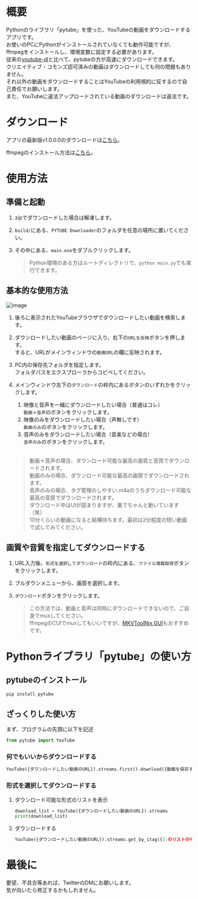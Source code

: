 # 概要

Pythonのライブラリ「pytube」を使った、YouTubeの動画をダウンロードするアプリです。  
お使いのPCにPythonがインストールされていなくても動作可能ですが、  
ffmpegをインストールし、環境変数に設定する必要があります。  
従来の[youtube-dl](https://ja.wikipedia.org/wiki/Youtube-dl)と比べて、pytubeの方が高速にダウンロードできます。  
クリエイティブ・コモンズ認可済みの動画はダウンロードしても何の問題もありません。  
それ以外の動画をダウンロードすることはYouTubeの利用規約に反するので自己責任でお願いします。  
また、YouTubeに違法アップロードされている動画のダウンロードは違法です。

# ダウンロード

アプリの最新版v1.0.0.0のダウンロードは[こちら](https://github.com/yuusanx3/pytube_downloader_release/releases/tag/v1.0.0.0)。

ffmpegのインストール方法は[こちら](https://github.com/yuusanx3/knowledge/wiki/ffmpeg_install)。

# 使用方法

## 準備と起動

1. zipでダウンロードした場合は解凍します。

2. `build/`にある、`PYTUBE Downloader`のフォルダを任意の場所に置いてください。 
 
3. その中にある、`main.exe`をダブルクリックします。

   > Python環境のある方はルートディレクトリで、`python main.py`でも実行できます。

## 基本的な使用方法

![image](https://user-images.githubusercontent.com/123562334/215416215-db24ccc9-03ee-4fc8-93cf-71438e74dcc7.png)

1. 後ろに表示されたYouTubeブラウザでダウンロードしたい動画を検索します。

2. ダウンロードしたい動画のページに入り、右下の`URLを反映`ボタンを押します。  
すると、URLがメインウィンドウの`動画URL`の欄に反映されます。

3. PC内の保存先フォルダを指定します。  
フォルダパスをエクスプローラからコピペしてください。

4. メインウィンドウ左下の`ダウンロード`の枠内にあるボタンのいずれかをクリックします。  
   1. 映像と音声を一緒にダウンロードしたい場合（普通はコレ）  
      `動画＋音声`のボタンをクリックします。
   2. 映像のみをダウンロードしたい場合（声無しです）  
      `動画のみ`のボタンをクリックします。
   3. 音声のみをダウンロードしたい場合（音楽などの場合）  
      `音声のみ`のボタンをクリックします。<br><br>
   
   > 動画＋音声の場合、ダウンロード可能な最高の画質と音質でダウンロードされます。  
   > 動画のみの場合、ダウンロード可能な最高の画質でダウンロードされます。  
   > 音声のみの場合、タグ管理のしやすい.m4aのうちダウンロード可能な最高の音質でダウンロードされます。  
   > ダウンロード中はUIが固まりますが、裏でちゃんと動いています（笑）  
   > 10分くらいの動画になると結構待ちます。最初は2分程度の短い動画で試してみてください。
   
## 画質や音質を指定してダウンロードする

1. URL入力後、`形式を選択してダウンロード`の枠内にある、`ファイル情報取得`ボタンをクリックします。

2. プルダウンメニューから、画質を選択します。

3. `ダウンロード`ボタンをクリックします。

   > この方法では、動画と音声は同時にダウンロードできないので、ご自身でmuxしてください。  
   > ffmpegのCUIでmuxしてもいいですが、[MKVToolNix GUI](https://www.gigafree.net/media/me/mkvtoolnix.html)もおすすめです。

# Pythonライブラリ「pytube」の使い方

## pytubeのインストール

```cmd
pip install pytube
```

## ざっくりした使い方

まず、プログラムの先頭に以下を記述
```py
from pytube import YouTube
```

### 何でもいいからダウンロードする

```py
YouTube({ダウンロードしたい動画のURL}).streams.first().download({動画を保存するフォルダのパス})
```

### 形式を選択してダウンロードする

1. ダウンロード可能な形式のリストを表示
   ```py
   download_list = YouTube({ダウンロードしたい動画のURL}).streams
   print(download_list)
   ```

2. ダウンロードする
   ```py
   YouTube({ダウンロードしたい動画のURL}).streams.get_by_itag({1.のリストの中のitag番号}).download({動画を保存するフォルダのパス})
   ```

# 最後に

要望、不具合等あれば、TwitterのDMにお願いします。  
気が向いたら修正するかもしれません。
